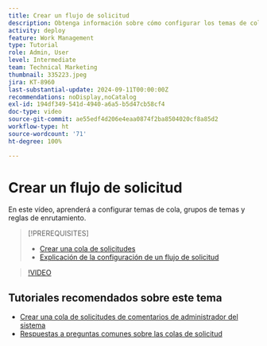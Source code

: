 ```yaml
---
title: Crear un flujo de solicitud
description: Obtenga información sobre cómo configurar los temas de cola, grupos de temas y reglas de enrutamiento para administrar la admisión de solicitudes y trabajos.
activity: deploy
feature: Work Management
type: Tutorial
role: Admin, User
level: Intermediate
team: Technical Marketing
thumbnail: 335223.jpeg
jira: KT-8960
last-substantial-update: 2024-09-11T00:00:00Z
recommendations: noDisplay,noCatalog
exl-id: 194df349-541d-4940-a6a5-b5d47cb58cf4
doc-type: video
source-git-commit: ae55edf4d206e4eaa0874f2ba8504020cf8a85d2
workflow-type: ht
source-wordcount: '71'
ht-degree: 100%

---
```


# Crear un flujo de solicitud

En este vídeo, aprenderá a configurar temas de cola, grupos de temas y reglas de enrutamiento.

>[!PREREQUISITES]
>
>* [Crear una cola de solicitudes](/help/manage-work/request-queues/create-a-request-queue.md)
>* [Explicación de la configuración de un flujo de solicitud](/help/manage-work/request-queues/understand-settings-for-a-flow-request.md)

>[!VIDEO](https://video.tv.adobe.com/v/335223/?quality=12&learn=on)

## Tutoriales recomendados sobre este tema

* [Crear una cola de solicitudes de comentarios de administrador del sistema](/help/manage-work/request-queues/create-a-system-admin-feedback-request-queue.md)
* [Respuestas a preguntas comunes sobre las colas de solicitud](/help/manage-work/request-queues/request-queue-faq.md)


